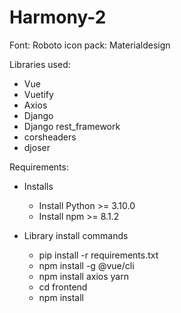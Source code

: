 # Harmony-2

Font: Roboto
icon pack: Materialdesign

Libraries used:
- Vue
- Vuetify
- Axios
- Django
- Django rest_framework
- corsheaders
- djoser

Requirements:
- Installs
  - Install Python >= 3.10.0
  - Install npm >= 8.1.2

- Library install commands
  - pip install -r requirements.txt
  - npm install -g @vue/cli
  - npm install axios yarn
  - cd frontend
  - npm install